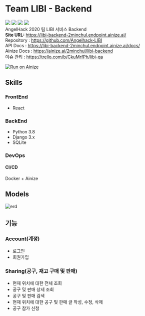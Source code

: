 # Team LIBI - Backend
![](https://img.shields.io/docker/cloud/build/2minchul/libi-backend) ![](https://img.shields.io/badge/license-MIT-green) 
![](https://img.shields.io/github/issues-pr-closed/Angelhack-LIBI/team-libi-backend) ![](https://img.shields.io/github/issues-pr-raw/Angelhack-LIBI/team-libi-backend)  
AngelHack 2020 팀 LIBI 서비스 Backend  
**Site URL:** https://libi-backend-2minchul.endpoint.ainize.ai/  
Repository : https://github.com/Angelhack-LIBI  
API Docs : https://libi-backend-2minchul.endpoint.ainize.ai/docs/  
Ainize Docs : https://ainize.ai/2minchul/libi-backend  
이슈 관리 : https://trello.com/b/CkuMrfPh/libi-qa


[![Run on Ainize](https://ainize.ai/static/images/run_on_ainize_button.svg)](https://ainize.web.app/redirect?git_repo=github.com/Angelhack-LIBI/team-libi-backend)

## Skills
### FrontEnd
* React
### BackEnd
* Python 3.8
* Django 3.x
* SQLite
### DevOps
#### CI/CD
Docker + Ainize

## Models
![erd](https://i.imgur.com/NQdar4t.png)


## 기능
### Account(계정)
* 로그인
* 회원가입

### Sharing(공구, 재고 구매 및 판매)
* 현재 위치에 대한 전체 조회
* 공구 및 판매 상세 조회
* 공구 및 판매 검색 
* 현재 위치에 대한 공구 및 판매 글 작성, 수정, 삭제
* 공구 참가 신청
